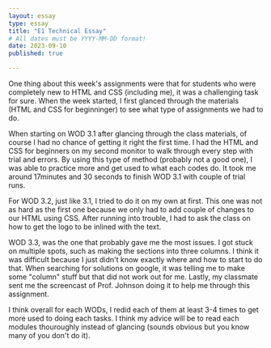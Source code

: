 ```yaml
---
layout: essay
type: essay
title: "E1 Technical Essay"
# All dates must be YYYY-MM-DD format!
date: 2023-09-10
published: true

---
```

One thing about this week's assignments were that for students who were completely new to HTML and CSS (including me), it was a challenging task for sure. When the week started, I first glanced through the materials (HTML and CSS for beginninger) to see what type of assignments we had to do. 

When starting on WOD 3.1 after glancing through the class materials, of course I had no chance of getting it right the first time. I had the HTML and CSS for beginners on my second monitor to walk through every step with trial and errors. By using this type of method (probably not a good one), I was able to practice more and get used to what each codes do. It took me around 17minutes and 30 seconds to finish WOD 3.1 with couple of trial runs. 

For WOD 3.2, just like 3.1, I tried to do it on my own at first. This one was not as hard as the first one because we only had to add couple of changes to our HTML using CSS. After running into trouble, I had to ask the class on how to get the logo to be inlined with the text. 

WOD 3.3, was the one that probably gave me the most issues. I got stuck on multiple spots, such as making the sections into three columns. I think it was difficult because I just didn't know exactly where and how to start to do that. When searching for solutions on google, it was telling me to make some "column" stuff but that did not work out for me. Lastly, my classmate sent me the screencast of Prof. Johnson doing it to help me through this assignment. 

I think overall for each WODs, I redid each of them at least 3-4 times to get more used to doing each tasks. I think my advice will be to read each modules thouroughly instead of glancing (sounds obvious but you know many of you don't do it). 
